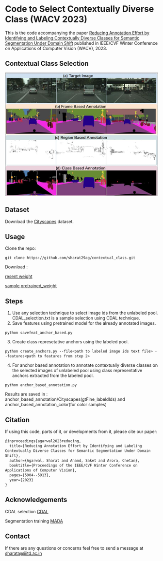 # Code to Select Contextually Diverse Class (WACV 2023)
This is the code accompanying the paper [Reducing Annotation Effort by Identifying and Labeling Contextually Diverse Classes for Semantic Segmentation Under Domain Shift](https://openaccess.thecvf.com/content/WACV2023/html/Agarwal_Reducing_Annotation_Effort_by_Identifying_and_Labeling_Contextually_Diverse_Classes_WACV_2023_paper.html) published in IEEE/CVF Winter Conference on Applications of Computer Vision (WACV), 2023.

## Contextual Class Selection
![](teaser.jpg)

## Dataset
Download the [Cityscapes](https://www.cityscapes-dataset.com/#download) dataset. 

## Usage
Clone the repo:
```
git clone https://github.com/sharat29ag/contextual_class.git
```
Download :

[resent weight](https://drive.google.com/file/d/14dsAeHzFH8peXk7peU8VzX1BgKHPNcZP/view?usp=share_link)

[sample pretrained_weight](https://drive.google.com/file/d/1_I9Hbd-XFi--YCEI80MGh_pyFX-U6J0M/view?usp=share_link)


## Steps
1. Use any selection technique to select image ids from the unlabeled pool. CDAL_selection.txt is a sample selection using CDAL technique.
2. Save features using pretrained model for the already annotated images. 
```
python savefeat_anchor_based.py
```
3. Create class represetative anchors using the labeled pool. 
```
python create_anchors.py --file<path to labeled image ids text file> --features<path to features from step 2>
```
4. For anchor based annotation to annotate contextually diverse classes on the selected images of unlabeled pool using class representative anchors extracted from the labeled pool. 
```
python anchor_based_annotation.py
```
Results are saved in : anchor_based_annotation/Cityscapes(gtFine_labeldIds) and anchor_based_annotation_color(for color samples)
## Citation
If using this code, parts of it, or developments from it, please cite our paper:
```
@inproceedings{agarwal2023reducing,
  title={Reducing Annotation Effort by Identifying and Labeling Contextually Diverse Classes for Semantic Segmentation Under Domain Shift},
  author={Agarwal, Sharat and Anand, Saket and Arora, Chetan},
  booktitle={Proceedings of the IEEE/CVF Winter Conference on Applications of Computer Vision},
  pages={5904--5913},
  year={2023}
}
```
## Acknowledgements
CDAL selection [CDAL](https://github.com/KaiyangZhou/pytorch-vsumm-reinforce)

Segmentation training [MADA](https://github.com/munanning/MADA) 

## Contact
If there are any questions or concerns feel free to send a message at sharata@iiitd.ac.in
